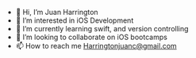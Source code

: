 - 👋 Hi, I’m Juan Harrington
- 👀 I’m interested in iOS Development
- 🌱 I’m currently learning swift, and version controlling
- 💞️ I’m looking to collaborate on iOS bootcamps
- 📫 How to reach me Harringtonjuanc@gmail.com

<!---
JuanMiChee/JuanMiChee is a ✨ special ✨ repository because its
 `README.md` (this file) appears on your GitHub profile.
You can click the Preview link to take a look at your changes.
--->
